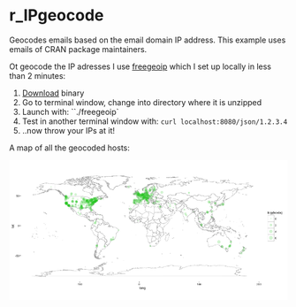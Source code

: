 # r_IPgeocode

Geocodes emails based on the email domain IP address. This example uses emails of CRAN package maintainers.

Ot geocode the IP adresses I use [freegeoip](http://freegeoip.net/) which I set up locally in less than 2 minutes:
1. [Download](https://github.com/fiorix/freegeoip/releases) binary
2. Go to terminal window, change into directory where it is unzipped
3. Launch with: ``./freegeoip`
4. Test in another terminal window with: `curl localhost:8080/json/1.2.3.4`
5. ..now throw your IPs at it!

A map of all the geocoded hosts:

![host map](https://raw.githubusercontent.com/cengel/r_IPgeocode/master/map.png)
